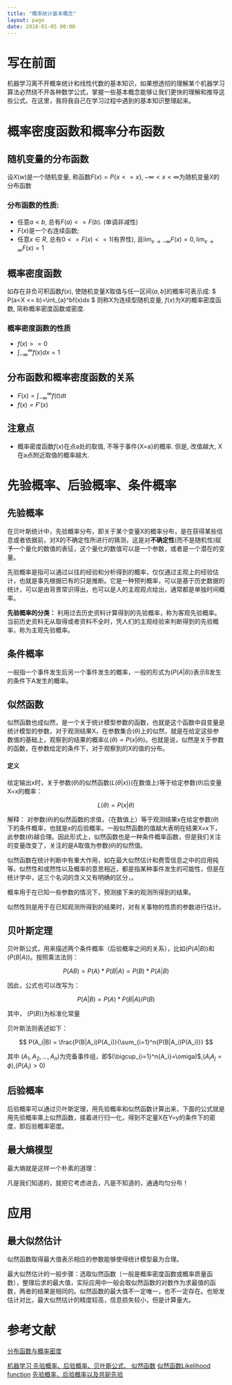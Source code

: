 ```yaml
---
title: "概率统计基本概念"
layout: page
date: 2018-01-05 00:00
---
```


# 写在前面
机器学习离不开概率统计和线性代数的基本知识，如果想透彻的理解某个机器学习算法必然绕不开各种数学公式，掌握一些基本概念能够让我们更快的理解和推导这些公式。在这里，我将我自己在学习过程中遇到的基本知识整理起来。

# 概率密度函数和概率分布函数
## 随机变量的分布函数
设$X(w)$是一个随机变量, 称函数$F(x)=P\{x<=x\}, -\infty<x<\infty$为随机变量$X$的分布函数
### 分布函数的性质:
- 任意$a<b$, 总有$F(a)<=F(b)$. (单调非减性)
- $F(x)$是一个右连续函数;
- 任意$x\in R$, 总有$0<=F(x)<=1$(有界性), 且$\lim_{x\rightarrow-\infty}F(x)=0, \lim_{x\rightarrow\infty} F(x)=1$

## 概率密度函数
如存在非负可积函数$f(x)$, 使随机变量X取值与任一区间$(a, b]$的概率可表示成:
$
P(a<X <= b)=\int_{a}^bf(x)dx
$
则称X为连续型随机变量, $f(x)$为X的概率密度函数, 简称概率密度函数或密度.
### 概率密度函数的性质
- $f(x)>=0$
- $\int_{-\infty}^{\infty}f(x)dx = 1$

## 分布函数和概率密度函数的关系
- $F(x) = \int_{-\infty}^{\infty}f(t)dt$
- $f(x) = F'(x)$
## 注意点
- 概率密度函数$f(x)$在点a处的取值, 不等于事件{X=a}的概率. 但是, 改值越大, X在a点附近取值的概率越大.



# 先验概率、后验概率、条件概率
## 先验概率

在贝叶斯统计中，先验概率分布，即关于某个变量X的概率分布，是在获得某些信息或者依据前，对X的不确定性所进行的猜测，这是对**不确定性**(而不是随机性)赋予一个量化的数值的表征，这个量化的数值可以是一个参数，或者是一个潜在的变量。

先验概率是指可以通过以往的经验和分析得到的概率，仅仅通过主观上的经验估计，也就是事先根据已有的只是推断。它是一种预判概率，可以是基于历史数据的统计，可以是由背景常识得出，也可以是人的主观观点给出，通常都是单独时间概率。

**先验概率的分类：**
利用过去历史资料计算得到的先验概率，称为客观先验概率。
当前历史资料无从取得或者资料不全时，凭人们的主观经验来判断得到的先验概率，称为主观先验概率。


## 条件概率
一般指一个事件发生后另一个事件发生的概率，一般的形式为$(P(A|B))$表示B发生的条件下A发生的概率。


## 似然函数
似然函数也成似然，是一个关于统计模型参数的函数，也就是这个函数中自变量是统计模型的参数，对于观测结果X，在参数集合$(\theta)$上的似然，就是在给定这些参数值的基础上，观察到的结果的概率$(L(\theta)=P(x|\theta))$。也就是说，似然是关于参数的函数，在参数给定的条件下，对于观察到的X的值的分布。

#### 定义
给定输出x时，关于参数$(\theta)$的似然函数$(L(\theta|x))$(在数值上)等于给定参数$(\theta)$后变量X=x的概率：

$$L(\theta)=P(x|\theta)$$

解释：
对参数$(\theta)$的似然函数的求值，（在数值上）等于观测结果x在给定参数$(\theta)$下的条件概率，也就是x的后验概率。一般似然函数的值越大表明在结果X=x下，此参数$(\theta)$越合理。因此形式上，似然函数也是一种条件概率函数，但是我们关注的变量改变了，关注的是A取值为参数$(\theta)$的似然值。

似然函数在统计判断中有重大作用，如在最大似然估计和费雪信息之中的应用扽等。似然性和或然性以及概率的意思相近，都是指某种事件发生的可能性，但是在统计学中，这三个名词的含义又有明确的区分，。

概率用于在已知一些参数的情况下，预测接下来的观测所得到的结果。

似然性则是用于在已知观测所得到的结果时，对有关事物的性质的参数进行估计。

## 贝叶斯定理
贝叶斯公式，用来描述两个条件概率（后验概率之间的关系），比如$(P(A|B))$和$(P(B|A))$。按照乘法法则：

$$
P(AB) = P(A)*P(B|A) = P(B)* P(A|B)
$$

因此，公式也可以改写为：

$$
P(A|B) = P(A)*P(B|A)/ P(B)
$$

其中， $(P(B))$为标准化常量

贝叶斯法则表述如下：

$$
P(A_i|B) = \frac{P(B|A_i)P(A_i)}{\sum_{i=1}^n{P(B|A_i)P(A_i)}}
$$

其中 $(A_1, A_2, ..., A_n)$为完备事件组，即$(\bigcup_{i=1}^n{A_i}=\omiga)$,$(A_iA_j=\phi)$,$(P(A_i)>0)$


## 后验概率
后验概率可以通过贝叶斯定理，用先验概率和似然函数计算出来，下面的公式就是用先验概率乘上似然函数，接着进行归一化，得到不定量X在Y=y的条件下的密度，即后验概率密度。

## 最大熵模型
最大熵就是这样一个朴素的道理：

凡是我们知道的，就把它考虑进去，凡是不知道的，通通均匀分布！



# 应用
## 最大似然估计
似然函数取得最大值表示相应的参数能够使得统计模型最为合理。

最大似然估计的一般步骤：选取似然函数（一般是概率密度函数或概率质量函数），整理后求的最大值，实际应用中一般会取似然函数的对数作为求最值的函数，两者的结果是相同的。似然函数的最大值不一定唯一，也不一定存在。也矩发估计对比，最大似然估计的精度较高，信息损失较小，但是计算量大。


# 参考文献
[分布函数与概率密度](https://wenku.baidu.com/view/c1a78c37b90d6c85ec3ac6b8.html)

[机器学习 先验概率、后验概率、贝叶斯公式、 似然函数](http://m.blog.csdn.net/SmellyKitty/article/details/49130173)
[似然函数Likelihood function](http://blog.csdn.net/sunlylorn/article/details/19610589)
[先验概率、后验概率以及共轭先验](http://blog.csdn.net/baimafujinji/article/details/51374202)
[]()
[]()







